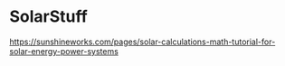 # SolarStuff
https://sunshineworks.com/pages/solar-calculations-math-tutorial-for-solar-energy-power-systems
